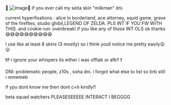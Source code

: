 🎇 ![image](https://github.com/user-attachments/assets/69fb7735-4fe0-4a11-8d86-c2327bf34e9c)🎇
if you ever call my seita skin "milkman" dni. 


current hyperfixations : alice in borderland, ace attorney, squid game, grave of the fireflies, studio ghibli,LEGEND OF ZELDA. PLS INT IF YOU FW WITH THIS. and cookie run: ovenbreak! if you like any of those INT OLS ok thanks😅😅😅😅😅😅😅😅😅😅

I use like at least 8 skins (3 mostly) so i think youll notice me pretty easily😛😛 

❗️if i ignore your whispers its either i was offtab or afk!! ❗️


DNI: problematic people, z10s , soha dni.  i forgot what else to list so brb still i rememeb

if ypu dont know me then dont c+h kindly!!

beta squad watchers PLEASESEEEEE INTERACT I BEGGGG


<!---
eve102/eve102 is a ✨ special ✨ repository because its `README.md` (this file) appears on your GitHub profile.
You can click the Preview link to take a look at your changes.
--->
